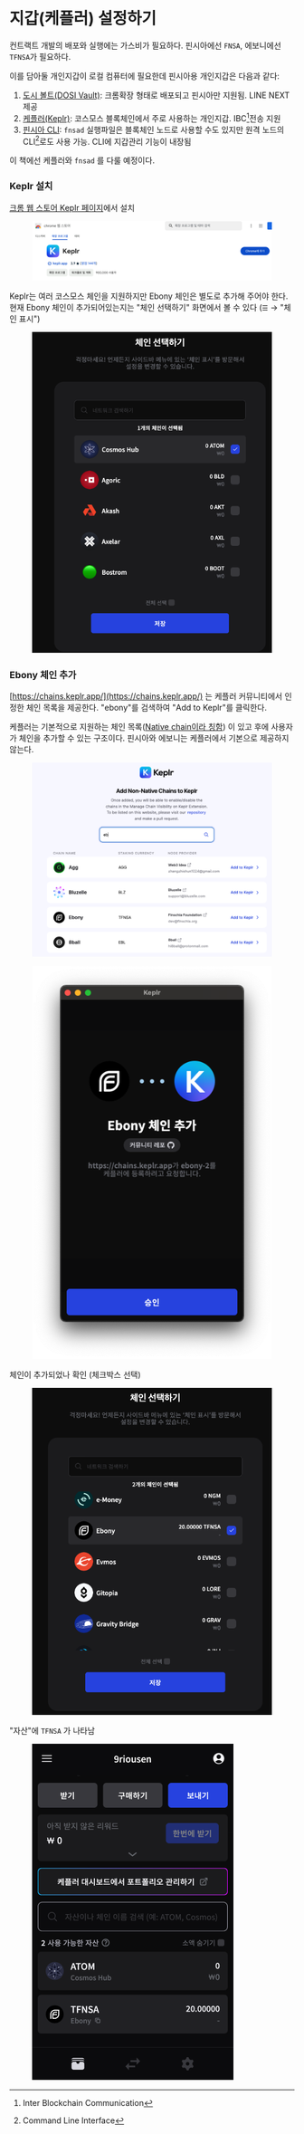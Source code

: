 # 지갑(케플러) 설정하기

컨트랙트 개발의 배포와 실행에는 가스비가 필요하다. 핀시아에선 `FNSA`, 에보니에선 `TFNSA`가 필요하다.

이를 담아둘 개인지갑이 로컬 컴퓨터에 필요한데 핀시아용 개인지갑은 다음과 같다:

1. [도시 볼트(DOSI Vault)](https://chromewebstore.google.com/detail/dosi-vault/blpiicikpimmklhoiploliaenjmecabp):  크롬확장 형태로 배포되고 핀시아만 지원됨. LINE NEXT 제공
2. [케플러(Keplr)](https://chromewebstore.google.com/detail/keplr/dmkamcknogkgcdfhhbddcghachkejeap): 코스모스 블록체인에서 주로 사용하는 개인지갑. IBC[^1]전송 지원
3. [핀시아 CLI](https://docs.finschia.network/ko/node-management/interaction-with-finschia/using-cli): `fnsad` 실행파일은 블록체인 노드로 사용할 수도 있지만 원격 노드의 CLI[^2]로도 사용 가능. CLI에 지갑관리 기능이 내장됨

이 책에선 케플러와 `fnsad` 를 다룰 예정이다.

### Keplr 설치

[크롬 웹 스토어 Keplr 페이지](https://chromewebstore.google.com/detail/keplr/dmkamcknogkgcdfhhbddcghachkejeap)에서 설치

<figure><img src=".gitbook/assets/image (1).png" alt=""><figcaption><p> </p></figcaption></figure>

&#x20;Keplr는 여러 코스모스 체인을 지원하지만 Ebony 체인은 별도로 추가해 주어야 한다. 현재 Ebony 체인이 추가되어있는지는 "체인 선택하기" 화면에서 볼 수 있다 (`☰` → "체인 표시")



<figure><img src=".gitbook/assets/image (2).png" alt=""><figcaption></figcaption></figure>

### Ebony 체인 추가

[https://chains.keplr.app/](https://chains.keplr.app/) 는 케플러 커뮤니티에서 인정한 체인 목록을 제공한다. "ebony"를 검색하여 "Add to Keplr"를 클릭한다.

케플러는 기본적으로 지원하는 체인 목록([Native chain이라 칭함](https://medium.com/chainapsis/keplr-explained-native-vs-suggest-chain-or-permissionless-integration-8e425f921086)) 이 있고 후에 사용자가 체인을 추가할 수 있는 구조이다. 핀시아와 에보니는 케플러에서 기본으로 제공하지 않는다.

<figure><img src=".gitbook/assets/image (3).png" alt=""><figcaption></figcaption></figure>

<figure><img src=".gitbook/assets/image (4).png" alt=""><figcaption></figcaption></figure>

체인이 추가되었나 확인 (체크박스 선택)

<figure><img src=".gitbook/assets/image (5).png" alt=""><figcaption></figcaption></figure>

"자산"에 `TFNSA` 가 나타남

<figure><img src=".gitbook/assets/image (6).png" alt=""><figcaption></figcaption></figure>

[^1]: Inter Blockchain Communication

[^2]: Command Line Interface
